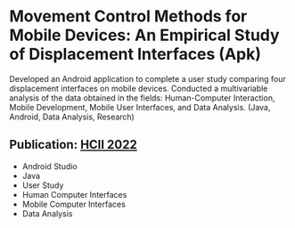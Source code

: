 # Movement Control Methods for Mobile Devices: An Empirical Study of Displacement Interfaces (Apk)

Developed an Android application to complete a user study comparing four displacement interfaces on mobile devices. Conducted a multivariable analysis of the data obtained in the fields: Human-Computer Interaction, Mobile Development, Mobile User Interfaces, and Data Analysis. (Java, Android, Data Analysis, Research)

## Publication: [HCII 2022](https://link.springer.com/chapter/10.1007/978-3-031-05637-6_1) 

- Android Studio 
- Java
- User Study
- Human Computer Interfaces
- Mobile Computer Interfaces
- Data Analysis
